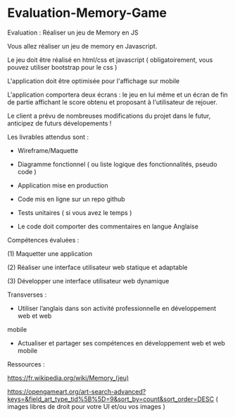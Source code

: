 # Evaluation-Memory-Game

Evaluation : Réaliser un jeu de Memory en JS



Vous allez réaliser un jeu de memory en Javascript.

Le jeu doit être réalisé en html/css et javascript ( obligatoirement, vous pouvez utiliser bootstrap pour le css )

L'application doit être optimisée pour l'affichage sur mobile

L'application comportera deux écrans : le jeu en lui même et un écran de fin de partie affichant le score obtenu et proposant à l'utilisateur de rejouer.

Le client a prévu de nombreuses modifications du projet dans le futur, anticipez de futurs dévelopements !


Les livrables attendus sont :

- Wireframe/Maquette

- Diagramme fonctionnel ( ou liste logique des fonctionnalités, pseudo code )

- Application mise en production

- Code mis en ligne sur un repo github

- Tests unitaires ( si vous avez le temps )

- Le code doit comporter des commentaires en langue Anglaise


Compétences évaluées :

(1) Maquetter une application

(2) Réaliser une interface utilisateur web statique et adaptable

(3) Développer une interface utilisateur web dynamique



Transverses :

- Utiliser l’anglais dans son activité professionnelle en développement web et web

mobile

- Actualiser et partager ses compétences en développement web et web mobile


Ressources :

https://fr.wikipedia.org/wiki/Memory_(jeu)

https://opengameart.org/art-search-advanced?keys=&field_art_type_tid%5B%5D=9&sort_by=count&sort_order=DESC ( images libres de droit pour votre UI et/ou vos images ) 
